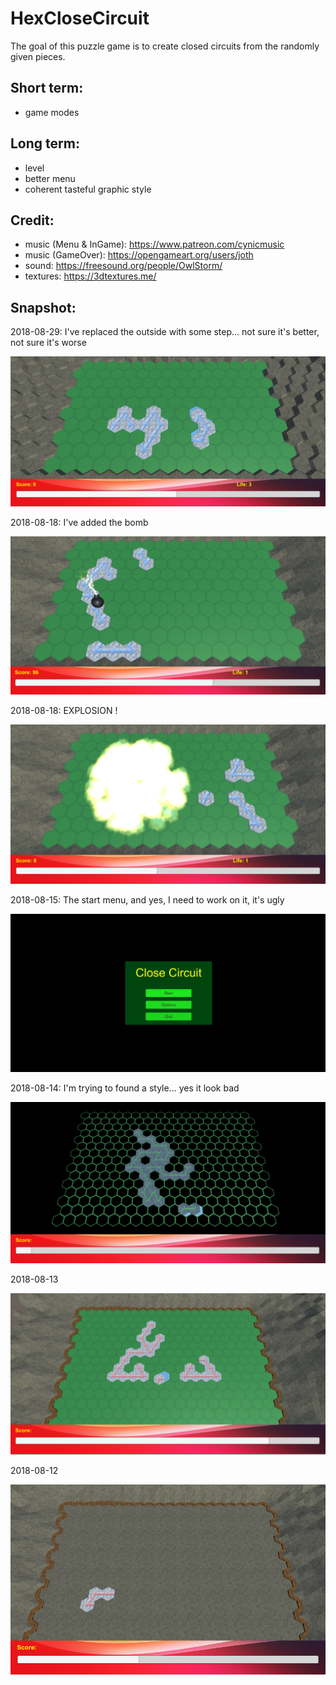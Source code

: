 # HexCloseCircuit
The goal of this puzzle game is to create closed circuits from the randomly given pieces.

## Short term:

- game modes

## Long term:

- level
- better menu
- coherent tasteful graphic style

## Credit:

- music (Menu & InGame): https://www.patreon.com/cynicmusic
- music (GameOver): https://opengameart.org/users/joth
- sound:  https://freesound.org/people/OwlStorm/
- textures: https://3dtextures.me/

## Snapshot:

2018-08-29: I've replaced the outside with some step... not sure it's better, not sure it's worse

![2018-08-29](screenshot-20180829.png)

2018-08-18: I've added the bomb

![2018-08-18b](screenshot-20180818b.png)

2018-08-18: EXPLOSION !

![2018-08-18](screenshot-20180818.png)

2018-08-15: The start menu, and yes, I need to work on it, it's ugly

![2018-08-15](screenshot-20180815.png)

2018-08-14: I'm trying to found a style... yes it look bad

![2018-08-14](screenshot-20180814.png)

2018-08-13

![2018-08-13](screenshot-20180813.png)

2018-08-12

![2018-08-12](screenshot-20180812.png)
